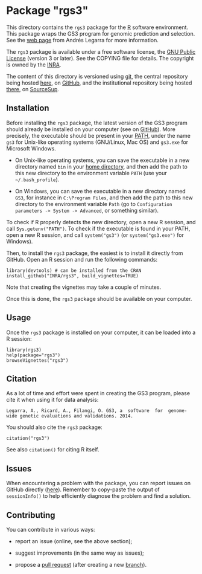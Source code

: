 <!-- pandoc README.md -f commonmark -t html -s -o README.html -->

# Package "rgs3"

This directory contains the `rgs3` package for the [R](https://en.wikipedia.org/wiki/R_(programming_language)) software environment.
This package wraps the GS3 program for genomic prediction and selection.
See the [web page](http://snp.toulouse.inra.fr/~alegarra) from Andrés Legarra for more information.

The `rgs3` package is available under a free software license, the [GNU Public License](https://www.gnu.org/licenses/gpl.html) (version 3 or later).
See the COPYING file for details.
The copyright is owned by the [INRA](http://www.inra.fr).

The content of this directory is versioned using [git](https://en.wikipedia.org/wiki/Git_(software)), the central repository being hosted [here](https://github.com/INRA/rgs3), on [GitHub](https://en.wikipedia.org/wiki/GitHub), and the institutional repository being hosted [there](https://sourcesup.renater.fr/projects/rgs3/), on [SourceSup](https://sourcesup.renater.fr/).


## Installation

Before installing the `rgs3` package, the latest version of the GS3 program should already be installed on your computer (see on [GitHub](https://github.com/alegarra/gs3/releases/latest)).
More precisely, the executable should be present in your [PATH](https://en.wikipedia.org/wiki/PATH_%28variable%29), under the name `gs3` for Unix-like operating systems (GNU/Linux, Mac OS) and `gs3.exe` for Microsoft Windows.

* On Unix-like operating systems, you can save the executable in a new directory named `bin` in your [home directory](https://en.wikipedia.org/wiki/Home_directory), and then add the path to this new directory to the environment variable `PATH` (use your `~/.bash_profile`).

* On Windows, you can save the executable in a new directory named `GS3`, for instance in `C:\Program Files`, and then add the path to this new directory to the environment variable `Path` (go to `Configuration parameters -> System -> Advanced`, or something similar).

To check if R properly detects the new directory, open a new R session, and call `Sys.getenv("PATH")`.
To check if the executable is found in your PATH, open a new R session, and call `system("gs3")` (or `system("gs3.exe")` for Windows).

Then, to install the `rgs3` package, the easiest is to install it directly from GitHub.
Open an R session and run the following commands:
```
library(devtools) # can be installed from the CRAN
install_github("INRA/rgs3", build_vignettes=TRUE)
```

Note that creating the vignettes may take a couple of minutes.

Once this is done, the `rgs3` package should be available on your computer.


## Usage

Once the `rgs3` package is installed on your computer, it can be loaded into a R session:
```
library(rgs3)
help(package="rgs3")
browseVignettes("rgs3")
```


## Citation

As a lot of time and effort were spent in creating the GS3 program, please cite it when using it for data analysis:
```
Legarra, A., Ricard, A., Filangi, O. GS3, a  software  for  genome-wide genetic evaluations and validations. 2014.
```

You should also cite the `rgs3` package:
```
citation("rgs3")
```

See also `citation()` for citing R itself.


## Issues

When encountering a problem with the package, you can report issues on GitHub directly ([here](https://github.com/INRA/rgs3/issues)).
Remember to copy-paste the output of ` sessionInfo()` to help efficiently diagnose the problem and find a solution.


## Contributing

You can contribute in various ways:

* report an issue (online, see the above section);

* suggest improvements (in the same way as issues);

* propose a [pull request](https://github.com/INRA/rgs3/pulls) (after creating a new [branch](https://www.git-scm.com/book/en/v2/Git-Branching-Branches-in-a-Nutshell)).
